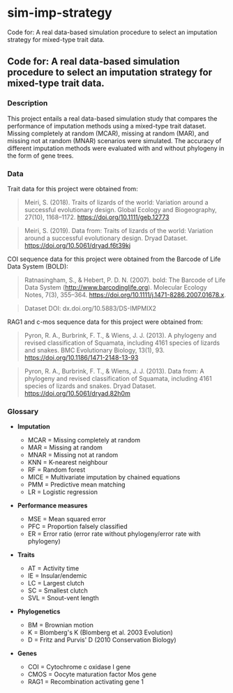 # sim-imp-strategy
Code for: A real data-based simulation procedure to select an imputation strategy for mixed-type trait data.

## **Code for: A real data-based simulation procedure to select an imputation strategy for mixed-type trait data.**

### **Description**
This project entails a real data-based simulation study that compares the performance of imputation methods using a mixed-type trait dataset. Missing completely at random (MCAR), missing at random (MAR), and missing not at random (MNAR) scenarios were simulated. The accuracy of different imputation methods were evaluated with and without phylogeny in the form of gene trees.

### **Data**
Trait data for this project were obtained from:

> Meiri, S. (2018). Traits of lizards of the world: Variation around a successful evolutionary design. Global Ecology and Biogeography, 27(10), 1168–1172. https://doi.org/10.1111/geb.12773

> Meiri, S. (2019). Data from: Traits of lizards of the world: Variation around a successful evolutionary design. Dryad Dataset. https://doi.org/10.5061/dryad.f6t39kj

COI sequence data for this project were obtained from the Barcode of Life Data System (BOLD):

> Ratnasingham, S., & Hebert, P. D. N. (2007). bold: The Barcode of Life Data System (http://www.barcodinglife.org). Molecular Ecology Notes, 7(3), 355–364. https://doi.org/10.1111/j.1471-8286.2007.01678.x. 

> Dataset DOI: dx.doi.org/10.5883/DS-IMPMIX2

RAG1 and c-mos sequence data for this project were obtained from:

> Pyron, R. A., Burbrink, F. T., & Wiens, J. J. (2013). A phylogeny and revised classification of Squamata, including 4161 species of lizards and snakes. BMC Evolutionary Biology, 13(1), 93. https://doi.org/10.1186/1471-2148-13-93

> Pyron, R. A., Burbrink, F. T., & Wiens, J. J. (2013). Data from: A phylogeny and revised 	classification of Squamata, including 4161 species of lizards and snakes. Dryad Dataset. 	https://doi.org/10.5061/dryad.82h0m

### **Glossary**

* **Imputation**
  * MCAR = Missing completely at random
  * MAR = Missing at random
  * MNAR = Missing not at random
  * KNN = K-nearest neighbour
  * RF = Random forest
  * MICE = Multivariate imputation by chained equations
  * PMM = Predictive mean matching
  * LR = Logistic regression


* **Performance measures**
  * MSE = Mean squared error
  * PFC = Proportion falsely classified
  * ER = Error ratio (error rate without phylogeny/error rate with phylogeny)

* **Traits**
  * AT = Activity time
  * IE = Insular/endemic
  * LC = Largest clutch
  * SC = Smallest clutch
  * SVL = Snout-vent length
  
  
* **Phylogenetics**
  * BM = Brownian motion
  * K = Blomberg's K (Blomberg et al. 2003 Evolution)
  * D = Fritz and Purvis' D (2010 Conservation Biology)


* **Genes**
  * COI = Cytochrome c oxidase I gene
  * CMOS = Oocyte maturation factor Mos gene
  * RAG1 = Recombination activating gene 1
